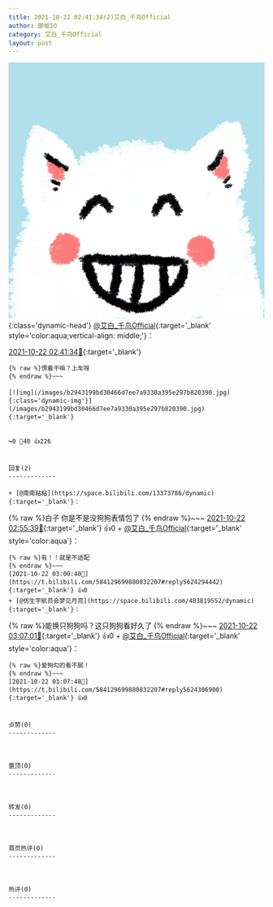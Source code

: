 ```yaml
---
title: 2021-10-22 02:41:34(2)艾白_千鸟Official
author: 御坂IO
category: 艾白_千鸟Official
layout: post
---
```


![img](/images/9ae8b9445fd0665cc014d9080156a45271be73c6.jpg){:class='dynamic-head'}
[@艾白_千鸟Official](https://space.bilibili.com/334537711/dynamic){:target='_blank' style='color:aqua;vertical-align: middle;'}：

[2021-10-22 02:41:34🔗](https://t.bilibili.com/584129699880832207){:target='_blank'}

~~~
{% raw %}愣着干嘛？上车呀
{% endraw %}~~~

[![img](/images/b2943199bd30466d7ee7a9330a395e297b820390.jpg){:class='dynamic-img'}](/images/b2943199bd30466d7ee7a9330a395e297b820390.jpg){:target='_blank'}


↪️0 💬40 👍226


回复(2)
-------------

+ [@南南粘粘](https://space.bilibili.com/13373786/dynamic){:target='_blank'}：
~~~
{% raw %}白子 你是不是没狗狗表情包了
{% endraw %}~~~
[2021-10-22 02:55:39🔗](https://t.bilibili.com/584129699880832207#reply5624289811){:target='_blank'} 👍0
    + [@艾白_千鸟Official](https://space.bilibili.com/334537711/dynamic){:target='_blank' style='color:aqua'}：
~~~
{% raw %}有！！就是不适配
{% endraw %}~~~
[2021-10-22 03:00:40🔗](https://t.bilibili.com/584129699880832207#reply5624294442){:target='_blank'} 👍0
+ [@仿生宇航员会梦见月亮](https://space.bilibili.com/483819552/dynamic){:target='_blank'}：
~~~
{% raw %}能换只狗狗吗？这只狗狗看好久了
{% endraw %}~~~
[2021-10-22 03:07:01🔗](https://t.bilibili.com/584129699880832207#reply5624310545){:target='_blank'} 👍0
    + [@艾白_千鸟Official](https://space.bilibili.com/334537711/dynamic){:target='_blank' style='color:aqua'}：
~~~
{% raw %}爱狗勾的看不腻！
{% endraw %}~~~
[2021-10-22 03:07:48🔗](https://t.bilibili.com/584129699880832207#reply5624306900){:target='_blank'} 👍0


点赞(0)
-------------



置顶(0)
-------------



转发(0)
-------------



首页热评(0)
-------------



热评(0)
-------------



